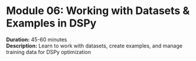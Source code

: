 # Module 06: Working with Datasets & Examples in DSPy

**Duration:** 45-60 minutes  
**Description:** Learn to work with datasets, create examples, and manage training data for DSPy optimization